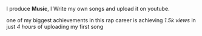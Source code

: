 I produce **Music**, I Write my own songs and upload it on youtube.

one of my biggest achievements in this rap career is achieving _1.5k views_ in just _4 hours_ of uploading my first song

